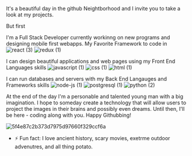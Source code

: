 It's a beautiful day in the github Neightborhood and I invite you to take a look at my projects.


But first


I'm a Full Stack Developer currently workinng on new programs and designing mobile first webapps. My Favorite Framework to code in ![react (3)](https://user-images.githubusercontent.com/72748788/115798786-0f815e80-a3a5-11eb-90fb-7ccf6c8ce535.png)
![redux (1)](https://user-images.githubusercontent.com/72748788/115798669-ca5d2c80-a3a4-11eb-9346-954ce623fe7e.png)



I can design beautiful applications and web pages using my Front End Languages skills ![javascript (1)](https://user-images.githubusercontent.com/72748788/115798700-d8ab4880-a3a4-11eb-8938-3c69c3424896.png)
![css (1)](https://user-images.githubusercontent.com/72748788/115798680-cfba7700-a3a4-11eb-8049-4d5045003be3.png)
![html (1)](https://user-images.githubusercontent.com/72748788/115798695-d5b05800-a3a4-11eb-948d-7f58f475be62.png)



I can run databases and servers with my Back End Langauges and Frameworks skills ![node-js (1)](https://user-images.githubusercontent.com/72748788/115798703-db0da280-a3a4-11eb-95f2-f19fd5ce53db.png)
![postgresql (1)](https://user-images.githubusercontent.com/72748788/115798673-ccbf8680-a3a4-11eb-841e-65d622c1aa13.png)
![python (2)](https://user-images.githubusercontent.com/72748788/115798665-c7fad280-a3a4-11eb-862a-9ce9f704b53d.png)

At the end of the day I'm a personable and talented young man with a big imagination. I hope to someday create a technology that will allow users to project the images in their brains and possibly even dreams. Until then, I'll be here - coding along with you. Happy Githubbing!

![5f4e87c2b373d7975d97660f329ccf6a](https://user-images.githubusercontent.com/72748788/115799634-eeba0880-a3a6-11eb-89f8-ad749996792d.jpg)








- ⚡ Fun fact: I love ancient history, scary movies, exetrme outdoor advenutres, and all thing potato.

